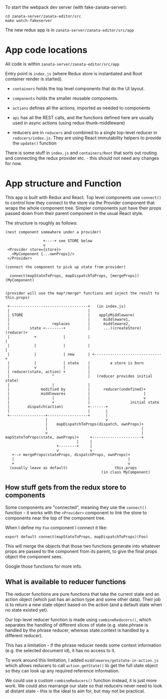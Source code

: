 
To start the webpack dev server (with fake-zanata-server):

```
cd zanata-server/zanata-editor/src
make watch-fakeserver
```

The new redux app is in `zanata-server/zanata-editor/src/app`


# App code locations

All code is within `zanata-server/zanata-editor/src/app`

Entry point is `index.js` (where Redux store is instantiated and Root container
render is started).

- `containers` holds the top level components that do the UI layout.
- `components` holds the smaller reusable components.

- `actions` defines all the actions, imported as needed to components
- `api` has all the REST calls, and the functions defined here are usually used
        in async actions (using redux-thunk-middleware)
- reducers are in `reducers` and combined to a single top-level reducer in
  `reducers/index.js`. They are using React immutability helpers to provide
  the `update()` function

There is some stuff in `index.js` and `containers/Root` that sorts out routing
and connecting the redux provider etc. - this should not need any changes for now.

# App structure and Function

This app is built with Redux and React. Top level components use `connect()` to
control how they connect to the store via the Provider component that wraps the
whole component tree. Simpler components just have their props passed down from
their parent component in the usual React style.


The structure is roughly as follows:


    (nest component somewhere under a provider)

                     +----+ see STORE below
                     v
     <Provider store={store}>
       <MyComponent {...ownProps}/>
     </Provider>

    (connect the component to pick up state from provider)

      connect(mapStateToProps, mapDispatchToProps, [mergeProps])(MyComponent)


    (provider will use the map*/merge* functions and inject the result to this.props)

     +-----------------------------------+   (in index.js)
     |                                   |
     | STORE                             |    applyMiddleware(
     |                                   |      middleware1,
     |                   replaces        |      middleware2,
     |         state <--------+          |      ...)(createStore)(reducer)+
     |           +            |          |                                |
     |           |            |          |                                |
     |           |            | new      | <------------------------------+
     |           |            | state    |         a store is born
     |           v            |          |
     | reducer(state, action) +          |
     |                   ^               |   (reducer provides initial state)
     |                   |               |
     |              modified by          |      reducer(undefined)+
     |              middlewares          |                        |
     |                   |               |                        v
     |                   +               |                  initial state
     |        dispatch(action)           +-------+
     |                                   |       |
     +----------------+------------------+       |
                      |                          v
                      |    mapDispatchToProps(dispatch, ownProps)+
                      |                                          |
                      v                                          |
    mapStateToProps(state, ownProps)+     +----------------------+
                                    |     |
                           +--------+     |
                           v              v
       +--> mergeProps(stateProps, dispatchProps, ownProps)+
       |                                                   |
       +                                                   v
      (usually leave as default)                     this.props
                                               (in class MyComponent)


## How stuff gets from the redux store to components

Some components are "connected", meaning they use the `connect()` function - it
works with the `<Provider>` component to link the store to components near the
top of the component tree.

When I define my `Foo` component I connect it like:

`export default connect(mapStateToProps, mapDispatchToProps)(Foo)`

This will merge the objects that those two functions generate into whatever props
are passed to the component from its parent, to give the final props object the
component sees.

Google those functions for more info.


## What is available to reducer functions

The reducer functions are pure functions that take the current state and an
action object (which just has an action type and some other data). Their job
is to return a new state object based on the action (and a default state when
no state existed yet).

Our top-level reducer function is made using `combineReducers()`, which separates
the handling of different slices of state (e.g. state.phrase is handled by the
phrase reducer, whereas state.context is handled by a different reducer).

This has a limitation - if the phrase reducer needs some context information
(e.g. the selected document id), it has no access to it.

To work around this limitation, I added `middlewares/getstate-in-action.js`
which allows reducers to call `action.getState()` to get the full state object
so they can look up any required reference information.

We could use a custom `combineReducers()` function instead, it is just more work.
We could also rearrange our state so that reducers never need to look at distant
state - this is the ideal to aim for, but may not be practical.
